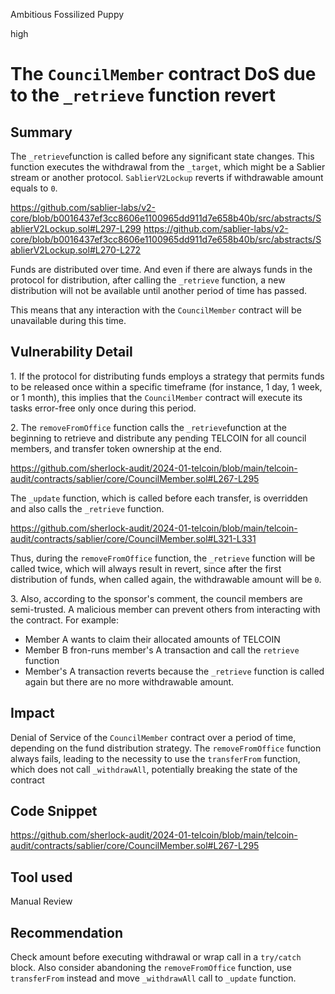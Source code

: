 Ambitious Fossilized Puppy

high

# The `CouncilMember` contract DoS due to the `_retrieve` function revert

## Summary

The `_retrieve`function is called before any significant state changes. This function executes the withdrawal from the `_target`, which might be a Sablier stream or another protocol. `SablierV2Lockup` reverts if withdrawable amount equals to `0`.

https://github.com/sablier-labs/v2-core/blob/b0016437ef3cc8606e1100965dd911d7e658b40b/src/abstracts/SablierV2Lockup.sol#L297-L299
https://github.com/sablier-labs/v2-core/blob/b0016437ef3cc8606e1100965dd911d7e658b40b/src/abstracts/SablierV2Lockup.sol#L270-L272

Funds are distributed over time. And even if there are always funds in the protocol for distribution, after calling the `_retrieve` function, a new distribution will not be available until another period of time has passed.

This means that any interaction with the `CouncilMember` contract will be unavailable during this time.

## Vulnerability Detail

1\. If the protocol for distributing funds employs a strategy that permits funds to be released once within a specific timeframe (for instance, 1 day, 1 week, or 1 month), this implies that the `CouncilMember` contract will execute its tasks error-free only once during this period.

2\. The `removeFromOffice` function calls the `_retrieve`function at the beginning to retrieve and distribute any pending TELCOIN for all council members, and transfer token ownership at the end.

https://github.com/sherlock-audit/2024-01-telcoin/blob/main/telcoin-audit/contracts/sablier/core/CouncilMember.sol#L267-L295

The `_update` function, which is called before each transfer, is overridden and also calls the `_retrieve` function.

https://github.com/sherlock-audit/2024-01-telcoin/blob/main/telcoin-audit/contracts/sablier/core/CouncilMember.sol#L321-L331

Thus, during the `removeFromOffice` function, the `_retrieve` function will be called twice, which will always result in revert, since after the first distribution of funds, when called again, the withdrawable amount will be `0`.

3\. Also, according to the sponsor's comment, the council members are semi-trusted. A malicious member can prevent others from interacting with the contract. For example:
- Member A wants to claim their allocated amounts of TELCOIN
- Member B fron-runs member's A transaction and call the `retrieve` function
- Member's A transaction reverts because the `_retrieve` function is called again but there are no more withdrawable amount.

## Impact

Denial of Service of the `CouncilMember` contract over a period of time, depending on the fund distribution strategy. The `removeFromOffice` function always fails, leading to the necessity to use the `transferFrom` function, which does not call `_withdrawAll`, potentially breaking the state of the contract

## Code Snippet

https://github.com/sherlock-audit/2024-01-telcoin/blob/main/telcoin-audit/contracts/sablier/core/CouncilMember.sol#L267-L295

## Tool used

Manual Review

## Recommendation

Check amount before executing withdrawal or wrap call in a `try/catch` block. Also consider abandoning the `removeFromOffice` function, use  `transferFrom` instead and move `_withdrawAll` call to  `_update` function.


